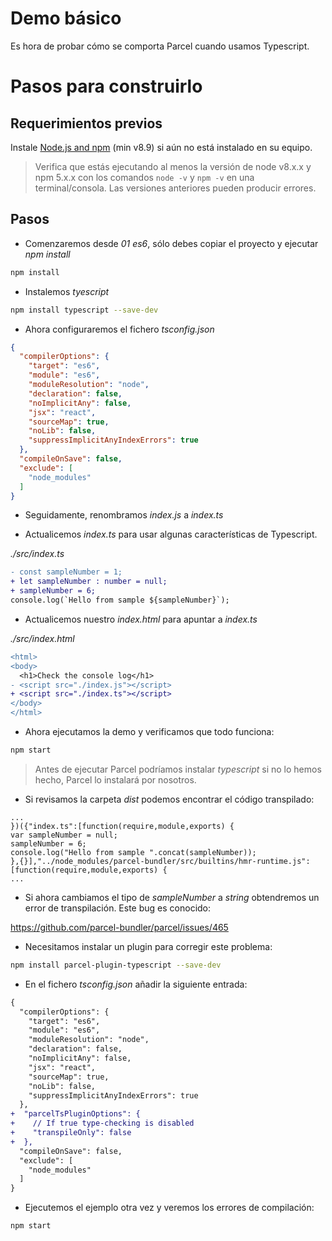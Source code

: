 # Demo básico

Es hora de probar cómo se comporta Parcel cuando usamos Typescript.

# Pasos para construirlo

## Requerimientos previos

Instale [Node.js and npm](https://nodejs.org/en/) (min v8.9) si aún no está instalado en su equipo.

> Verifica que estás ejecutando al menos la versión de node v8.x.x y npm 5.x.x con los comandos `node -v` y `npm -v` en una terminal/consola. Las versiones anteriores pueden producir errores.

## Pasos

- Comenzaremos desde _01 es6_, sólo debes copiar el proyecto y ejecutar _npm install_

```bash
npm install
```

- Instalemos _tyescript_

```bash
npm install typescript --save-dev
```

- Ahora configuraremos el fichero _tsconfig.json_

```json
{
  "compilerOptions": {
    "target": "es6",
    "module": "es6",
    "moduleResolution": "node",
    "declaration": false,
    "noImplicitAny": false,
    "jsx": "react",
    "sourceMap": true,
    "noLib": false,
    "suppressImplicitAnyIndexErrors": true
  },
  "compileOnSave": false,
  "exclude": [
    "node_modules"
  ]
}
```

- Seguidamente, renombramos _index.js_ a _index.ts_

- Actualicemos _index.ts_ para usar algunas características de Typescript.

_./src/index.ts_

```diff
- const sampleNumber = 1;
+ let sampleNumber : number = null;
+ sampleNumber = 6;
console.log(`Hello from sample ${sampleNumber}`);
```

- Actualicemos nuestro _index.html_ para apuntar a _index.ts_

_./src/index.html_

```diff
<html>
<body>
  <h1>Check the console log</h1>
- <script src="./index.js"></script>
+ <script src="./index.ts"></script>
</body>
</html>
```

- Ahora ejecutamos la demo y verificamos que todo funciona:

```bash
npm start
```

> Antes de ejecutar Parcel podríamos instalar _typescript_ si no lo hemos hecho, Parcel lo instalará por nosotros.

- Si revisamos la carpeta _dist_ podemos encontrar el código transpilado:

```
...
})({"index.ts":[function(require,module,exports) {
var sampleNumber = null;
sampleNumber = 6;
console.log("Hello from sample ".concat(sampleNumber));
},{}],"../node_modules/parcel-bundler/src/builtins/hmr-runtime.js":[function(require,module,exports) {
...
```

- Si ahora cambiamos el tipo de _sampleNumber_ a _string_ obtendremos un error de transpilación. Este bug es conocido:

https://github.com/parcel-bundler/parcel/issues/465

- Necesitamos instalar un plugin para corregir este problema:

```bash
npm install parcel-plugin-typescript --save-dev
```

- En el fichero _tsconfig.json_ añadir la siguiente entrada:

```diff
{
  "compilerOptions": {
    "target": "es6",
    "module": "es6",
    "moduleResolution": "node",
    "declaration": false,
    "noImplicitAny": false,
    "jsx": "react",
    "sourceMap": true,
    "noLib": false,
    "suppressImplicitAnyIndexErrors": true
  },
+  "parcelTsPluginOptions": {
+    // If true type-checking is disabled
+    "transpileOnly": false
+  },  
  "compileOnSave": false,
  "exclude": [
    "node_modules"
  ]
}
```

- Ejecutemos el ejemplo otra vez y veremos los errores de compilación:

```bash
npm start
```